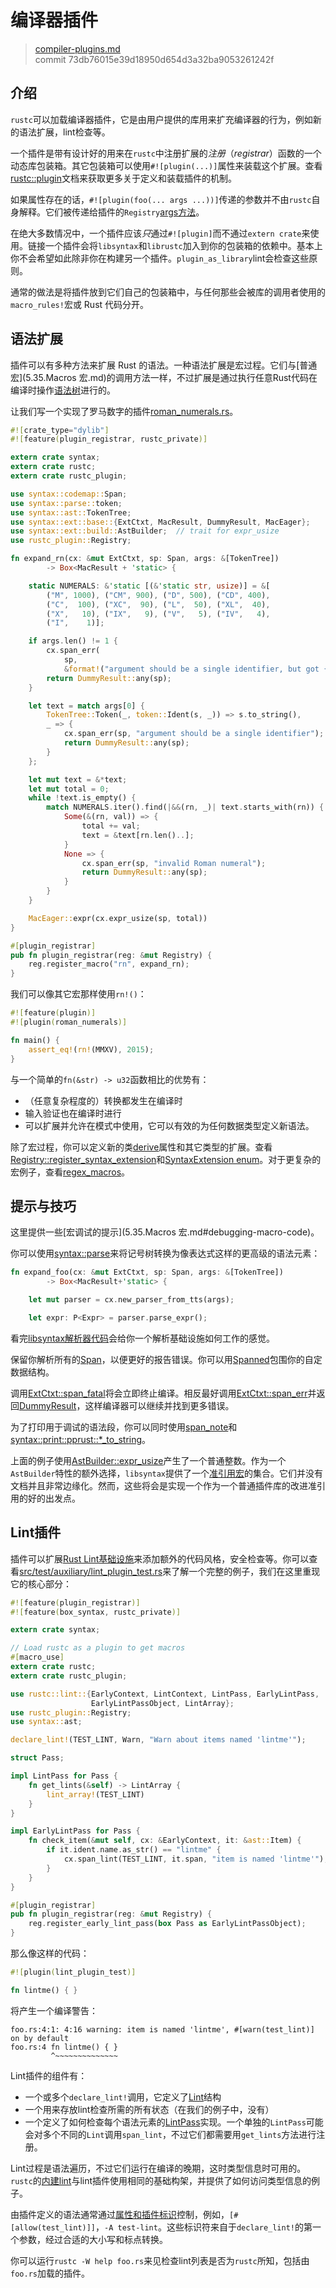 # 编译器插件

> [compiler-plugins.md](https://github.com/rust-lang/rust/blob/master/src/doc/book/compiler-plugins.md)
> <br>
> commit 73db76015e39d18950d654d3a32ba9053261242f

## 介绍

`rustc`可以加载编译器插件，它是由用户提供的库用来扩充编译器的行为，例如新的语法扩展，lint检查等。

一个插件是带有设计好的用来在`rustc`中注册扩展的*注册*（*registrar*）函数的一个动态库包装箱。其它包装箱可以使用`#![plugin(...)]`属性来装载这个扩展。查看[rustc::plugin](http://doc.rust-lang.org/rustc/plugin/)文档来获取更多关于定义和装载插件的机制。

如果属性存在的话，`#![plugin(foo(... args ...))]`传递的参数并不由`rustc`自身解释。它们被传递给插件的`Registry`[args方法](http://doc.rust-lang.org/rustc/plugin/registry/struct.Registry.html#method.args)。

在绝大多数情况中，一个插件应该*只*通过`#![plugin]`而不通过`extern crate`来使用。链接一个插件会将`libsyntax`和`librustc`加入到你的包装箱的依赖中。基本上你不会希望如此除非你在构建另一个插件。`plugin_as_library`lint会检查这些原则。

通常的做法是将插件放到它们自己的包装箱中，与任何那些会被库的调用者使用的`macro_rules!`宏或 Rust 代码分开。

## 语法扩展

插件可以有多种方法来扩展 Rust 的语法。一种语法扩展是宏过程。它们与[普通宏](5.35.Macros 宏.md)的调用方法一样，不过扩展是通过执行任意Rust代码在编译时操作[语法树](http://doc.rust-lang.org/syntax/ast/)进行的。

让我们写一个实现了罗马数字的插件[roman_numerals.rs](https://github.com/rust-lang/rust/blob/master/src/test/auxiliary/roman_numerals.rs)。

```rust
#![crate_type="dylib"]
#![feature(plugin_registrar, rustc_private)]

extern crate syntax;
extern crate rustc;
extern crate rustc_plugin;

use syntax::codemap::Span;
use syntax::parse::token;
use syntax::ast::TokenTree;
use syntax::ext::base::{ExtCtxt, MacResult, DummyResult, MacEager};
use syntax::ext::build::AstBuilder;  // trait for expr_usize
use rustc_plugin::Registry;

fn expand_rn(cx: &mut ExtCtxt, sp: Span, args: &[TokenTree])
        -> Box<MacResult + 'static> {

    static NUMERALS: &'static [(&'static str, usize)] = &[
        ("M", 1000), ("CM", 900), ("D", 500), ("CD", 400),
        ("C",  100), ("XC",  90), ("L",  50), ("XL",  40),
        ("X",   10), ("IX",   9), ("V",   5), ("IV",   4),
        ("I",    1)];

    if args.len() != 1 {
        cx.span_err(
            sp,
            &format!("argument should be a single identifier, but got {} arguments", args.len()));
        return DummyResult::any(sp);
    }

    let text = match args[0] {
        TokenTree::Token(_, token::Ident(s, _)) => s.to_string(),
        _ => {
            cx.span_err(sp, "argument should be a single identifier");
            return DummyResult::any(sp);
        }
    };

    let mut text = &*text;
    let mut total = 0;
    while !text.is_empty() {
        match NUMERALS.iter().find(|&&(rn, _)| text.starts_with(rn)) {
            Some(&(rn, val)) => {
                total += val;
                text = &text[rn.len()..];
            }
            None => {
                cx.span_err(sp, "invalid Roman numeral");
                return DummyResult::any(sp);
            }
        }
    }

    MacEager::expr(cx.expr_usize(sp, total))
}

#[plugin_registrar]
pub fn plugin_registrar(reg: &mut Registry) {
    reg.register_macro("rn", expand_rn);
}
```

我们可以像其它宏那样使用`rn!()`：

```rust
#![feature(plugin)]
#![plugin(roman_numerals)]

fn main() {
    assert_eq!(rn!(MMXV), 2015);
}
```

与一个简单的`fn(&str) -> u32`函数相比的优势有：

* （任意复杂程度的）转换都发生在编译时
* 输入验证也在编译时进行
* 可以扩展并允许在模式中使用，它可以有效的为任何数据类型定义新语法。

除了宏过程，你可以定义新的类[derive](http://doc.rust-lang.org/reference.html#derive)属性和其它类型的扩展。查看[Registry::register_syntax_extension](http://doc.rust-lang.org/rustc/plugin/registry/struct.Registry.html#method.register_syntax_extension)和[SyntaxExtension enum](http://doc.rust-lang.org/syntax/ext/base/enum.SyntaxExtension.html)。对于更复杂的宏例子，查看[regex_macros](https://github.com/rust-lang/regex/blob/master/regex_macros/src/lib.rs)。

## 提示与技巧

这里提供一些[宏调试的提示](5.35.Macros 宏.md#debugging-macro-code)。

你可以使用[syntax::parse](http://doc.rust-lang.org/syntax/parse/)来将记号树转换为像表达式这样的更高级的语法元素：

```rust
fn expand_foo(cx: &mut ExtCtxt, sp: Span, args: &[TokenTree])
        -> Box<MacResult+'static> {

    let mut parser = cx.new_parser_from_tts(args);

    let expr: P<Expr> = parser.parse_expr();
```

看完[libsyntax解析器代码](https://github.com/rust-lang/rust/blob/master/src/libsyntax/parse/parser.rs)会给你一个解析基础设施如何工作的感觉。

保留你解析所有的[Span](http://doc.rust-lang.org/syntax/codemap/struct.Span.html)，以便更好的报告错误。你可以用[Spanned](http://doc.rust-lang.org/syntax/codemap/struct.Spanned.html)包围你的自定数据结构。

调用[ExtCtxt::span_fatal](http://doc.rust-lang.org/syntax/ext/base/struct.ExtCtxt.html#method.span_fatal)将会立即终止编译。相反最好调用[ExtCtxt::span_err](http://doc.rust-lang.org/syntax/ext/base/struct.ExtCtxt.html#method.span_err)并返回[DummyResult](http://doc.rust-lang.org/syntax/ext/base/struct.DummyResult.html)，这样编译器可以继续并找到更多错误。

为了打印用于调试的语法段，你可以同时使用[span_note](http://doc.rust-lang.org/syntax/ext/base/struct.ExtCtxt.html#method.span_note)和[syntax::print::pprust::*_to_string](http://doc.rust-lang.org/syntax/print/pprust/#functions)。

上面的例子使用[AstBuilder::expr_usize](http://doc.rust-lang.org/syntax/ext/build/trait.AstBuilder.html#tymethod.expr_usize)产生了一个普通整数。作为一个`AstBuilder`特性的额外选择，`libsyntax`提供了一个[准引用宏](http://doc.rust-lang.org/syntax/ext/quote/)的集合。它们并没有文档并且非常边缘化。然而，这些将会是实现一个作为一个普通插件库的改进准引用的好的出发点。

## Lint插件

插件可以扩展[Rust Lint基础设施](http://doc.rust-lang.org/reference.html#lint-check-attributes)来添加额外的代码风格，安全检查等。你可以查看[src/test/auxiliary/lint_plugin_test.rs](https://github.com/rust-lang/rust/blob/master/src/test/auxiliary/lint_plugin_test.rs)来了解一个完整的例子，我们在这里重现它的核心部分：

```rust
#![feature(plugin_registrar)]
#![feature(box_syntax, rustc_private)]

extern crate syntax;

// Load rustc as a plugin to get macros
#[macro_use]
extern crate rustc;
extern crate rustc_plugin;

use rustc::lint::{EarlyContext, LintContext, LintPass, EarlyLintPass,
                  EarlyLintPassObject, LintArray};
use rustc_plugin::Registry;
use syntax::ast;

declare_lint!(TEST_LINT, Warn, "Warn about items named 'lintme'");

struct Pass;

impl LintPass for Pass {
    fn get_lints(&self) -> LintArray {
        lint_array!(TEST_LINT)
    }
}

impl EarlyLintPass for Pass {
    fn check_item(&mut self, cx: &EarlyContext, it: &ast::Item) {
        if it.ident.name.as_str() == "lintme" {
            cx.span_lint(TEST_LINT, it.span, "item is named 'lintme'");
        }
    }
}

#[plugin_registrar]
pub fn plugin_registrar(reg: &mut Registry) {
    reg.register_early_lint_pass(box Pass as EarlyLintPassObject);
}
```

那么像这样的代码：

```rust
#![plugin(lint_plugin_test)]

fn lintme() { }
```

将产生一个编译警告：

```text
foo.rs:4:1: 4:16 warning: item is named 'lintme', #[warn(test_lint)] on by default
foo.rs:4 fn lintme() { }
         ^~~~~~~~~~~~~~~
```

Lint插件的组件有：

* 一个或多个`declare_lint!`调用，它定义了[Lint](http://doc.rust-lang.org/rustc/lint/struct.Lint.html)结构
* 一个用来存放lint检查所需的所有状态（在我们的例子中，没有）
* 一个定义了如何检查每个语法元素的[LintPass](http://doc.rust-lang.org/rustc/lint/trait.LintPass.html)实现。一个单独的`LintPass`可能会对多个不同的`Lint`调用`span_lint`，不过它们都需要用`get_lints`方法进行注册。

Lint过程是语法遍历，不过它们运行在编译的晚期，这时类型信息时可用的。`rustc`的[内建lint](https://github.com/rust-lang/rust/blob/master/src/librustc/lint/builtin.rs)与lint插件使用相同的基础构架，并提供了如何访问类型信息的例子。

由插件定义的语法通常通过[属性和插件标识](http://doc.rust-lang.org/reference.html#lint-check-attributes)控制，例如，`[#[allow(test_lint)]]`，`-A test-lint`。这些标识符来自于`declare_lint!`的第一个参数，经过合适的大小写和标点转换。

你可以运行`rustc -W help foo.rs`来见检查lint列表是否为`rustc`所知，包括由`foo.rs`加载的插件。
